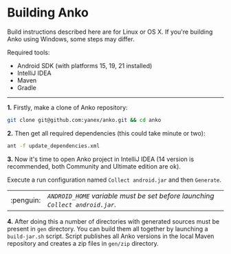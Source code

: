 Building Anko
===========

Build instructions described here are for Linux or OS X. If you're building Anko using Windows, some steps may differ.

Required tools:

* Android SDK (with platforms 15, 19, 21 installed)
* IntelliJ IDEA
* Maven
* Gradle

***

**1.** Firstly, make a clone of Anko repository:

```bash
git clone git@github.com:yanex/anko.git && cd anko
```

**2.** Then get all required dependencies (this could take minute or two):

```bash
ant -f update_dependencies.xml
```

**3.** Now it's time to open Anko project in IntelliJ IDEA (14 version is recommended, both Community and Ultimate edition are ok).

Execute a run configuration named `Collect android.jar` and then `Generate`.

<table>
<tr><td width="50px" align="center">:penguin:</td>
<td>
<i><code>ANDROID_HOME</code> variable must be set before launching <code>Collect android.jar</code>.</i>
</td>
</tr>
</table>

**4.** After doing this a number of directories with generated sources must be present in `gen` directory. You can build them all together by launching a `build-jar.sh` script. Script publishes all Anko versions in the local Maven repository and creates a zip files in `gen/zip` directory.